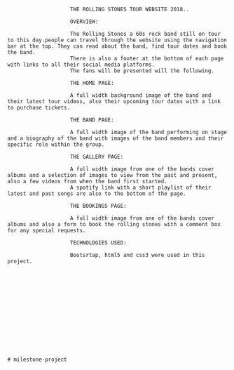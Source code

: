                         
                        THE ROLLING STONES TOUR WEBSITE 2018..
                        
                        OVERVIEW:
                        
                        The Rolling Stones a 60s rock band still on tour to this day.people can travel through the website using the navigation bar at the top. They can read about the band, find tour dates and book the band.
                        There is also a footer at the bottom of each page with links to all their social media platforms.
                        The fans will be presented will the following.
                        
                        THE HOME PAGE:
                        
                        A full width background image of the band and their latest tour videos, also their upcoming tour dates with a link to purchase tickets.
                        
                        THE BAND PAGE:
                        
                        A full width image of the band performing on stage and a biography of the band with images of the band members and their specific role within the group.
                        
                        THE GALLERY PAGE:
                        
                        A full width image from one of the bands cover albums and a selection of images to view from the past and present, also a few videos from when the band first started.
                        A spotify link with a short playlist of their latest and past songs are also to the bottom of the page.
                        
                        THE BOOKINGS PAGE:
                        
                        A full width image from one of the bands cover albums and also a form to book the rolling stones with a comment box for any special requests.
                        
                        TECHNOLOGIES USED:
                        
                        Bootsrtap, html5 and css3 were used in this project.
                        
                        
                        
                        
                        
                        
                        





                            
                            
     
    # milestone-project
